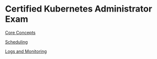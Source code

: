 # Certified Kubernetes Administrator Exam

[Core Concepts](./Section-02-CoreConcepts.md)

[Scheduling](./Section-03-Scheduling.md)

[Logs and Monitoring](./Section-04-Logging-Monitoring.md)